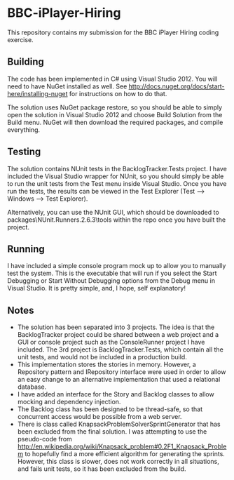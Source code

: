 BBC-iPlayer-Hiring
==================

This repository contains my submission for the BBC iPlayer Hiring coding exercise.

Building
--------
The code has been implemented in C# using Visual Studio 2012. You will need to have NuGet installed as well. See http://docs.nuget.org/docs/start-here/installing-nuget for instructions on how to do that.

The solution uses NuGet package restore, so you should be able to simply open the solution in Visual Studio 2012 and
choose Build Solution from the Build menu. NuGet will then download the required packages, and compile everything.

Testing
-------
The solution contains NUnit tests in the BacklogTracker.Tests project. I have included the Visual Studio wrapper for NUnit, so you should simply be able to run the unit tests from the Test menu inside Visual Studio. Once you have run the tests, the results can be viewed in the Test Explorer (Test --> Windows --> Test Explorer).

Alternatively, you can use the NUnit GUI, which should be downloaded to packages\NUnit.Runners.2.6.3\tools within the
repo once you have built the project.

Running
-------
I have included a simple console program mock up to allow you to manually test the system. 
This is the executable that will run if you select the Start Debugging or Start Without Debugging options from the Debug menu in Visual Studio. It is pretty simple, and, I hope,
self explanatory!

Notes
-----
 * The solution has been separated into 3 projects. The idea is that the BacklogTracker project could be shared between a web project and a GUI or console project such as the ConsoleRunner project I have included. The 3rd project is BacklogTracker.Tests, which contain all the unit tests, and would not be included in a production build.
 * This implementation stores the stories in memory. However, a Repository pattern and IRepository interface were used in order to allow an easy change to an alternative implementation that used a relational database.
 * I have added an interface for the Story and Backlog classes to allow mocking and dependency injection.
 * The Backlog class has been designed to be thread-safe, so that concurrent access would be possible from a web server.
 * There is class called KnapsackProblemSolverSprintGenerator that has been excluded from the final solution. I was attempting to use the pseudo-code from http://en.wikipedia.org/wiki/Knapsack_problem#0.2F1_Knapsack_Problem to hopefully find a more efficient algorithm for generating the sprints. However, this class is slower, does not work correctly in all situations, and fails unit tests, so it has been excluded from the build.
